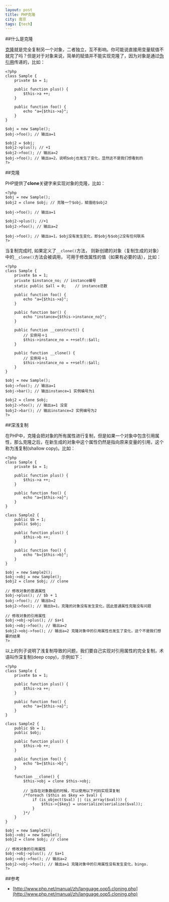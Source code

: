 ```yaml
---
layout: post
title: PHP克隆
city: 南京
tags: [tech]
---
```


##什么是克隆

[克隆][1]就是完全复制另一个对象，二者独立，互不影响。你可能说直接用变量赋值不就完了吗？但是对于对象来说，简单的赋值并不能实现克隆了，因为对象是通过[伪引用][2]传递的，比如：

	<?php
	class Sample {
	    private $a = 1;

	    public function plus() {
	        $this->a ++;
	    }

	    public function foo() {
	        echo "a={$this->a}";
	    }
	}

	$obj = new Sample();
	$obj->foo(); // 输出a=1

	$obj2 = $obj;
	$obj2->plus(); // +1
	$obj2->foo(); // 输出a=2
	$obj->foo(); // 输出a=2，说明$obj也发生了变化，显然这不是我们想看到的
	?>

##克隆

PHP提供了**clone**关键字来实现对象的克隆，比如：

	<?php
	$obj = new Sample();
	$obj2 = clone $obj; // 克隆一个$obj，赋值给$obj2

	$obj->foo(); // 输出a=1

	$obj2->plus(); //+1
	$obj2->foo(); // 输出a=2

	$obj->foo(); // 输出a=1，$obj没有发生变化，即$obj与$obj2没有任何联系
	?>


当复制完成时, 如果定义了`__clone()`方法， 则新创建的对象（复制生成的对象）中的`__clone()`方法会被调用， 可用于修改属性的值（如果有必要的话），比如：

```
<?php
class Sample {    
    private $a = 1;
    private $instance_no; // instance编号
    static public $all = 0;    // instance总数

    public function foo() {
        echo "a={$this->a}";
    }

    public function bar() {
        echo "instance={$this->instance_no}";
    }

    public function __construct() {
        // 实例号＋1
        $this->instance_no = ++self::$all;
    }

    public function __clone() {
        // 实例号＋1
        $this->instance_no = ++self::$all;
    }
}

$obj = new Sample();
$obj->foo(); // 输出a=1
$obj->bar(); // 输出instance=1 实例编号为1

$obj2 = clone $obj;
$obj2->foo(); // 输出a=1 没变
$obj2->bar(); // 输出instance=2 实例编号为2
?>
```

##深浅复制

在PHP中，克隆会把对象的所有属性进行复制，但是如果一个对象中包含引用属性，那么克隆之后，在新生成的对象中这个属性仍然是指向原来变量的引用，这个称为浅复制(shallow copy)。比如：

```
<?php
class Sample {
    private $a = 1;

    public function plus() {
        $this->a ++;
    }

    public function foo() {
        echo "a={$this->a}";
    }
}

class Sample2 {
    public $b = 1;
    public $obj;

    public function plus() {
        $this->b ++;
    }

    public function foo() {
        echo "b={$this->b}";
    }
}

$obj = new Sample2();
$obj->obj = new Sample();
$obj2 = clone $obj; // clone

// 修改对象的普通属性
$obj->plus(); // $b + 1
$obj->foo(); // 输出b=2
$obj2->foo(); // 输出b=1，克隆的对象没有发生变化，因此普通属性克隆没有问题

// 修改对象的引用属性
$obj->obj->plus(); // $a+1
$obj->obj->foo(); // 输出a=2
$obj2->obj->foo(); // 输出a=2 克隆对象中的引用属性也发生了变化，这个不是我们想要的结果
?>
```

以上的列子说明了浅复制导致的问题，我们要自己实现对引用属性的完全复制，术语叫作深复制(deep copy)，示例如下：

```
<?php
class Sample {
    private $a = 1;

    public function plus() {
        $this->a ++;
    }

    public function foo() {
        echo "a={$this->a}";
    }
}

class Sample2 {
    public $b = 1;
    public $obj;

    public function plus() {
        $this->b ++;
    }

    public function foo() {
        echo "b={$this->b}";
    }

    function __clone() {
        $this->obj = clone $this->obj;

        // 当存在对象数组的时候，可以使用以下代码实现深复制
        /*foreach ($this as $key => $val) {
            if (is_object($val) || (is_array($val))) {
                $this->{$key} = unserialize(serialize($val));
            }
        }*/
    }
}

$obj = new Sample2();
$obj->obj = new Sample();
$obj2 = clone $obj; // clone

// 修改对象的引用属性
$obj->obj->plus(); // $a+1
$obj->obj->foo(); // 输出a=2
$obj2->obj->foo(); // 输出a=1 克隆对象中的引用属性没有发生变化，bingo.
?>
```

##参考

* [http://www.php.net/manual/zh/language.oop5.cloning.php](http://www.php.net/manual/zh/language.oop5.cloning.php)

[1]: http://en.wikipedia.org/wiki/Clone_(computing) "clone"
[2]: http://weizhifeng.net/php-reference.html "PHP引用误区"
